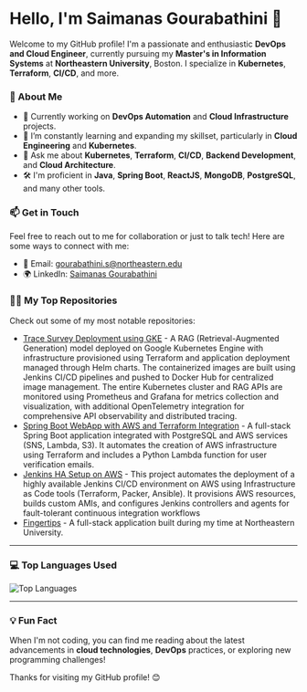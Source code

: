 # Hello, I'm Saimanas Gourabathini 👋

Welcome to my GitHub profile! I'm a passionate and enthusiastic **DevOps and Cloud Engineer**, currently pursuing my **Master's in Information Systems** at **Northeastern University**, Boston. I specialize in **Kubernetes**, **Terraform**, **CI/CD**, and more.

### 🚀 About Me
- 🔭 Currently working on **DevOps Automation** and **Cloud Infrastructure** projects.
- 🌱 I’m constantly learning and expanding my skillset, particularly in **Cloud Engineering** and **Kubernetes**.
- 💬 Ask me about **Kubernetes**, **Terraform**, **CI/CD**, **Backend Development**, and **Cloud Architecture**.
- 🛠️ I'm proficient in **Java**, **Spring Boot**, **ReactJS**, **MongoDB**, **PostgreSQL**, and many other tools.

### 📫 Get in Touch
Feel free to reach out to me for collaboration or just to talk tech! Here are some ways to connect with me:
- 📧 Email: [gourabathini.s@northeastern.edu](mailto:gourabathini.s@northeastern.edu)
- 🌍 LinkedIn: [Saimanas Gourabathini](https://www.linkedin.com/in/sai-manas-g/)

### 🧑‍💻 My Top Repositories
Check out some of my most notable repositories:

- [Trace Survey Deployment using GKE](https://github.com/saimanas17/trace-survey) - A RAG (Retrieval-Augmented Generation) model deployed on Google Kubernetes Engine with infrastructure provisioned using Terraform and application deployment managed through Helm charts. The containerized images are built using Jenkins CI/CD pipelines and pushed to Docker Hub for centralized image management. The entire Kubernetes cluster and RAG APIs are monitored using Prometheus and Grafana for metrics collection and visualization, with additional OpenTelemetry integration for comprehensive API observability and distributed tracing.
- [Spring Boot WebApp with AWS and Terraform Integration](https://github.com/saimanas17/springboot-aws-infra) - A full-stack Spring Boot application integrated with PostgreSQL and AWS services (SNS, Lambda, S3). It automates the creation of AWS infrastructure using Terraform and includes a Python Lambda function for user verification emails.
- [Jenkins HA Setup on AWS](https://github.com/saimanas17/jenkins-ha) - This project automates the deployment of a highly available Jenkins CI/CD environment on AWS using Infrastructure as Code tools (Terraform, Packer, Ansible). It provisions AWS resources, builds custom AMIs, and configures Jenkins controllers and agents for fault-tolerant continuous integration workflows
- [Fingertips](https://github.com/saimanas17/fingertips) - A full-stack application built during my time at Northeastern University.


---
### 💻 Top Languages Used

![Top Languages](https://github-readme-stats.vercel.app/api/top-langs/?username=saimanas17&langs_count=15&layout=compact&theme=tokyonight)

---

### 💡 Fun Fact
When I'm not coding, you can find me reading about the latest advancements in **cloud technologies**, **DevOps** practices, or exploring new programming challenges!

Thanks for visiting my GitHub profile! 😊
